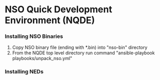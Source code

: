 # NSO Quick Development Environment (NQDE)

### Installing NSO Binaries

1. Copy NSO binary file (ending with *.bin) into "nso-bin" directory
2. From the NQDE top level directory run command "ansible-playbook playbooks/unpack_nso.yml"
 
### Installing NEDs

